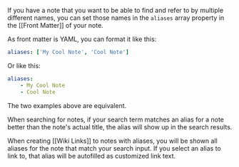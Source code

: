If you have a note that you want to be able to find and refer to by multiple different names, you can set those names in the `aliases` array property in the [[Front Matter]] of your note.

As front matter is YAML, you can format it like this:
```yaml
aliases: ['My Cool Note', 'Cool Note']
```

Or like this:
```yaml
aliases:
	- My Cool Note
	- Cool Note
```

The two examples above are equivalent.

When searching for notes, if your search term matches an alias for a note better than the note's actual title, the alias will show up in the search results.

When creating [[Wiki Links]] to notes with aliases, you will be shown all aliases for the note that match your search input. If you select an alias to link to, that alias will be autofilled as customized link text.